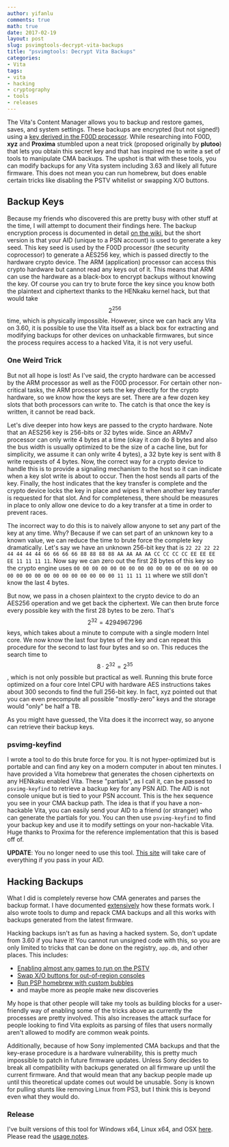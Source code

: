 ```yaml
---
author: yifanlu
comments: true
math: true
date: 2017-02-19
layout: post
slug: psvimgtools-decrypt-vita-backups
title: "psvimgtools: Decrypt Vita Backups"
categories:
- Vita
tags:
- vita
- hacking
- cryptography
- tools
- releases
---
```


The Vita's Content Manager allows you to backup and restore games, saves, and system settings. These backups are encrypted (but not signed!) using a [key derived in the F00D processor](https://wiki.henkaku.xyz/vita/PSVIMG). While researching into F00D, **xyz** and **Proxima** stumbled upon a neat trick (proposed originally by **plutoo**) that lets you obtain this secret key and that has inspired me to write a set of tools to manipulate CMA backups. The upshot is that with these tools, you can modify backups for any Vita system including 3.63 and likely all future firmware. This does not mean you can run homebrew, but does enable certain tricks like disabling the PSTV whitelist or swapping X/O buttons.

## Backup Keys

Because my friends who discovered this are pretty busy with other stuff at the time, I will attempt to document their findings here. The backup encryption process is documented in detail [on the wiki](https://wiki.henkaku.xyz/vita/PSVIMG), but the short version is that your AID (unique to a PSN account) is used to generate a key seed. This key seed is used by the F00D processor (the security coprocessor) to generate a AES256 key, which is passed directly to the hardware crypto device. The ARM (application) processor can access this crypto hardware but cannot read any keys out of it. This means that ARM can use the hardware as a black-box to encrypt backups without knowing the key. Of course you can try to brute force the key since you know both the plaintext and ciphertext thanks to the HENkaku kernel hack, but that would take $$2^{256}$$ time, which is physically impossible. However, since we can hack any Vita on 3.60, it is possible to use the Vita itself as a black box for extracting and modifying backups for other devices on unhackable firmwares, but since the process requires access to a hacked Vita, it is not very useful.

### One Weird Trick

But not all hope is lost! As I've said, the crypto hardware can be accessed by the ARM processor as well as the F00D processor. For certain other non-critical tasks, the ARM processor sets the key directly for the crypto hardware, so we know how the keys are set. There are a few dozen key slots that both processors can write to. The catch is that once the key is written, it cannot be read back.

Let's dive deeper into how keys are passed to the crypto hardware. Note that an AES256 key is 256-bits or 32 bytes wide. Since an ARMv7 processor can only write 4 bytes at a time (okay it _can_ do 8 bytes and also the bus width is usually optimized to be the size of a cache line, but for simplicity, we assume it can only write 4 bytes), a 32 byte key is sent with 8 write requests of 4 bytes. Now, the correct way for a crypto device to handle this is to provide a signaling mechanism to the host so it can indicate when a key slot write is about to occur. Then the host sends all parts of the key. Finally, the host indicates that the key transfer is complete and the crypto device locks the key in place and wipes it when another key transfer is requested for that slot. And for completeness, there should be measures in place to only allow one device to do a key transfer at a time in order to prevent races.

The incorrect way to do this is to naively allow anyone to set any part of the key at any time. Why? Because if we can set part of an unknown key to a known value, we can reduce the time to brute force the complete key dramatically. Let's say we have an unknown 256-bit key that is `22 22 22 22 44 44 44 44 66 66 66 66 88 88 88 88 AA AA AA AA CC CC CC CC EE EE EE EE 11 11 11 11`. Now say we can zero out the first 28 bytes of this key so the crypto engine uses `00 00 00 00 00 00 00 00 00 00 00 00 00 00 00 00 00 00 00 00 00 00 00 00 00 00 00 00 11 11 11 11` where we still don't know the last 4 bytes.

But now, we pass in a chosen plaintext to the crypto device to do an AES256 operation and we get back the ciphertext. We can then brute force every possible key with the first 28 bytes to be zero. That's $$2^{32} = 4294967296$$ keys, which takes about a minute to compute with a single modern Intel core. We now know the last four bytes of the key and can repeat this procedure for the second to last four bytes and so on. This reduces the search time to $$8 \cdot 2^{32} = 2^{35}$$, which is not only possible but practical as well. Running this brute force optimized on a four core Intel CPU with hardware AES instructions takes about 300 seconds to find the full 256-bit key. In fact, xyz pointed out that you can even precompute all possible "mostly-zero" keys and the storage would "only" be half a TB.

As you might have guessed, the Vita does it the incorrect way, so anyone can retrieve their backup keys.

### psvimg-keyfind

I wrote a tool to do this brute force for you. It is not hyper-optimized but is portable and can find any key on a modern computer in about ten minutes. I have provided a Vita homebrew that generates the chosen ciphertexts on any HENkaku enabled Vita. These "partials", as I call it, can be passed to `psvimg-keyfind` to retrieve a backup key for any PSN AID. The AID is not console unique but is tied to your PSN account. This is the hex sequence you see in your CMA backup path. The idea is that if you have a non-hackable Vita, you can easily send your AID to a friend (or stranger) who can generate the partials for you. You can then use `psvimg-keyfind` to find your backup key and use it to modify settings on your non-hackable Vita. Huge thanks to Proxima for the reference implementation that this is based off of.

**UPDATE**: You no longer need to use this tool. [This site](http://cma.henkaku.xyz/) will take care of everything if you pass in your AID.

## Hacking Backups

What I did is completely reverse how CMA generates and parses the backup format. I have documented [extensively](https://github.com/yifanlu/psvimgtools/blob/master/psvimg.h) how these formats work. I also wrote tools to dump and repack CMA backups and all this works with backups generated from the latest firmware.

Hacking backups isn't as fun as having a hacked system. So, don't update from 3.60 if you have it! You cannot run unsigned code with this, so you are only limited to tricks that can be done on the registry, `app.db`, and other places. This includes:

* [Enabling almost any games to run on the PSTV](http://hackinformer.com/PlayStationGuide/PSV/tutorials/how_to_install_the_pstv_whitelist_patch_v2.html)
* [Swap X/O buttons for out-of-region consoles](http://hackinformer.com/PlayStationGuide/PSV/INFO_REGISTRY.html)
* [Run PSP homebrew with custom bubbles](http://hackinformer.com/PlayStationGuide/PSV/INFO_EPSP_BUBBLES.html)
* and maybe more as people make new discoveries

My hope is that other people will take my tools as building blocks for a user-friendly way of enabling some of the tricks above as currently the processes are pretty involved. This also increases the attack surface for people looking to find Vita exploits as parsing of files that users normally aren't allowed to modify are common weak points.

Additionally, because of how Sony implemented CMA backups and that the key-erase procedure is a hardware vulnerability, this is pretty much impossible to patch in future firmware updates. Unless Sony decides to break all compatibility with backups generated on all firmware up until the current firmware. And that would mean that any backup people made up until this theoretical update comes out would be unusable. Sony is known for pulling stunts like removing Linux from PS3, but I think this is beyond even what they would do.

### Release

I've built versions of this tool for Windows x64, Linux x64, and OSX [here](https://github.com/yifanlu/psvimgtools/releases). Please read the [usage notes](https://github.com/yifanlu/psvimgtools/blob/master/README.md).
